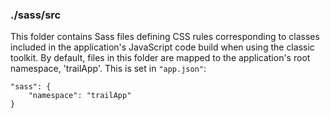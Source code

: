 ### ./sass/src

This folder contains Sass files defining CSS rules corresponding to classes
included in the application's JavaScript code build when using the classic toolkit.
By default, files in this folder are mapped to the application's root namespace, 'trailApp'.
This is set in `"app.json"`:

    "sass": {
        "namespace": "trailApp"
    }